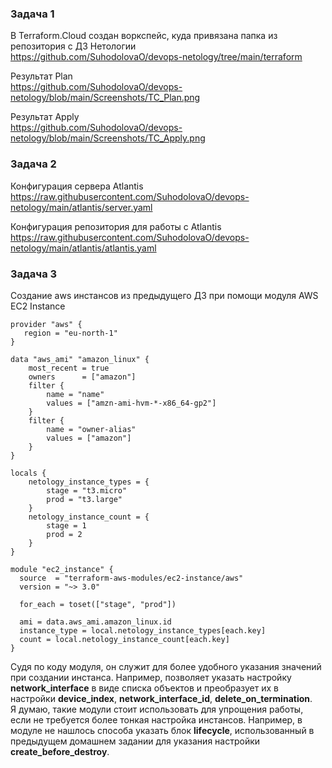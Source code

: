 ### Задача 1

В Terraform.Cloud создан воркспейс, куда привязана папка из репозитория с ДЗ Нетологии  
https://github.com/SuhodolovaO/devops-netology/tree/main/terraform  

Результат Plan  
https://github.com/SuhodolovaO/devops-netology/blob/main/Screenshots/TC_Plan.png  

Результат Apply  
https://github.com/SuhodolovaO/devops-netology/blob/main/Screenshots/TC_Apply.png  

### Задача 2

Конфигурация сервера Atlantis  
https://raw.githubusercontent.com/SuhodolovaO/devops-netology/main/atlantis/server.yaml  

Конфигурация репозитория для работы с Atlantis  
https://raw.githubusercontent.com/SuhodolovaO/devops-netology/main/atlantis/atlantis.yaml

### Задача 3

Создание aws инстансов из предыдущего ДЗ при помощи модуля AWS EC2 Instance  
```
provider "aws" {
   region = "eu-north-1"
}

data "aws_ami" "amazon_linux" {
	most_recent = true
	owners      = ["amazon"]
	filter {
		name = "name"
		values = ["amzn-ami-hvm-*-x86_64-gp2"]
	}
	filter {
		name = "owner-alias"
		values = ["amazon"] 
	}
}

locals {
	netology_instance_types = {
		stage = "t3.micro"
		prod = "t3.large"
	}
	netology_instance_count = {
		stage = 1
		prod = 2
	}
}

module "ec2_instance" {
  source  = "terraform-aws-modules/ec2-instance/aws"
  version = "~> 3.0"

  for_each = toset(["stage", "prod"])

  ami = data.aws_ami.amazon_linux.id
  instance_type = local.netology_instance_types[each.key]
  count	= local.netology_instance_count[each.key]
}
```

Судя по коду модуля, он служит для более удобного указания значений при создании инстанса. Например, позволяет указать настройку **network_interface** в виде списка объектов и преобразует их в настройки **device_index**, **network_interface_id**, **delete_on_termination**.  
Я думаю, такие модули стоит использовать для упрощения работы, если не требуется более тонкая настройка инстансов. Например, в модуле не нашлось способа указать блок **lifecycle**, использованный в предыдущем домашнем задании для указания настройки **create_before_destroy**.
